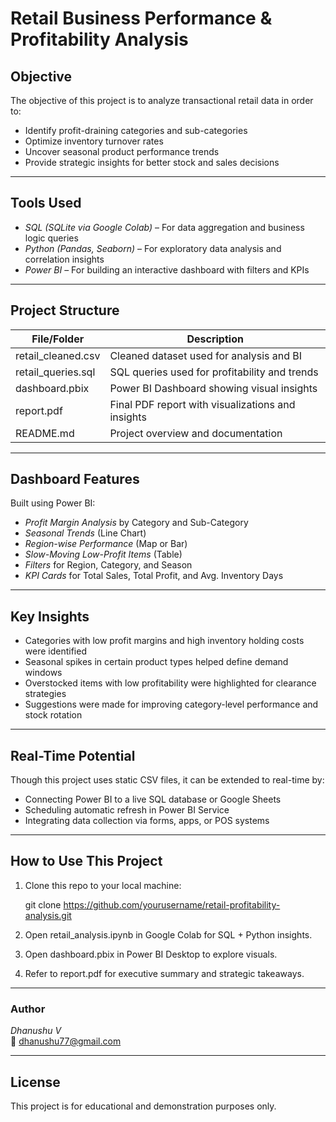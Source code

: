 # Retail Business Performance & Profitability Analysis

## Objective
The objective of this project is to analyze transactional retail data in order to:
- Identify profit-draining categories and sub-categories
- Optimize inventory turnover rates
- Uncover seasonal product performance trends
- Provide strategic insights for better stock and sales decisions

---

## Tools Used
- *SQL (SQLite via Google Colab)* – For data aggregation and business logic queries
- *Python (Pandas, Seaborn)* – For exploratory data analysis and correlation insights
- *Power BI* – For building an interactive dashboard with filters and KPIs

---

## Project Structure

| File/Folder               | Description                                       |
|---------------------------|---------------------------------------------------|
| retail_cleaned.csv      | Cleaned dataset used for analysis and BI         |
| retail_queries.sql      | SQL queries used for profitability and trends     |
| dashboard.pbix          | Power BI Dashboard showing visual insights        |
| report.pdf              | Final PDF report with visualizations and insights |
| README.md               | Project overview and documentation                |

---

## Dashboard Features
Built using Power BI:
- *Profit Margin Analysis* by Category and Sub-Category
- *Seasonal Trends* (Line Chart)
- *Region-wise Performance* (Map or Bar)
- *Slow-Moving Low-Profit Items* (Table)
- *Filters* for Region, Category, and Season
- *KPI Cards* for Total Sales, Total Profit, and Avg. Inventory Days

---

## Key Insights
- Categories with low profit margins and high inventory holding costs were identified
- Seasonal spikes in certain product types helped define demand windows
- Overstocked items with low profitability were highlighted for clearance strategies
- Suggestions were made for improving category-level performance and stock rotation

---

## Real-Time Potential
Though this project uses static CSV files, it can be extended to real-time by:
- Connecting Power BI to a live SQL database or Google Sheets
- Scheduling automatic refresh in Power BI Service
- Integrating data collection via forms, apps, or POS systems

---

## How to Use This Project
1. Clone this repo to your local machine:
   
   git clone https://github.com/yourusername/retail-profitability-analysis.git
   
2. Open retail_analysis.ipynb in Google Colab for SQL + Python insights.
3. Open dashboard.pbix in Power BI Desktop to explore visuals.
4. Refer to report.pdf for executive summary and strategic takeaways.

---

### Author
*Dhanushu V*  
📧 dhanushu77@gmail.com  

---

## License
This project is for educational and demonstration purposes only.
